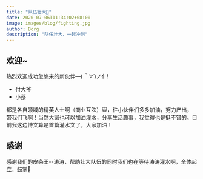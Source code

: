 ```yaml
---
title: "队伍壮大💪"
date: 2020-07-06T11:34:02+08:00
image: images/blog/fighting.jpg
author: Borg
description: "队伍壮大，一起冲刺"
---
```


## 欢迎~
热烈欢迎成功忽悠来的新伙伴━(*｀∀´*)ノ亻!
* 付大爷
* 小蔡

都是各自领域的精英人士啊（商业互吹）😺，往小伙伴们多多加油，努力产出，带我们飞啊！当然大家也可以加油灌水，分享生活趣事，我觉得也是挺不错的。目前我这边博文算是首篇灌水文了，大家加油！

## 感谢
感谢我们的皮条王--涛涛，帮助壮大队伍的同时我们也在等待涛涛灌水啊，全体起立，鼓掌👏